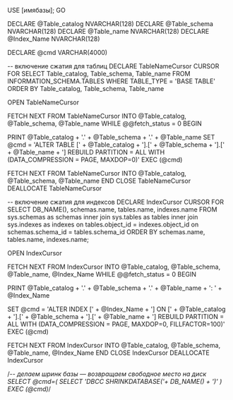 USE [имябазы];
GO

DECLARE @Table_catalog NVARCHAR(128)
DECLARE @Table_schema NVARCHAR(128)
DECLARE @Table_name NVARCHAR(128)
DECLARE @Index_Name NVARCHAR(128)

DECLARE @cmd VARCHAR(4000)

-- включение сжатия для таблиц
DECLARE TableNameCursor CURSOR
FOR
SELECT Table_catalog, Table_schema, Table_name FROM INFORMATION_SCHEMA.TABLES WHERE TABLE_TYPE = 'BASE TABLE'
ORDER BY Table_catalog, Table_schema, Table_name

OPEN TableNameCursor

FETCH NEXT FROM TableNameCursor INTO @Table_catalog, @Table_schema, @Table_name
WHILE @@fetch_status = 0
BEGIN

PRINT @Table_catalog + '.' + @Table_schema + '.' + @Table_name
SET @cmd = 'ALTER TABLE [' + @Table_catalog + '].[' + @Table_schema + '].[' + @Table_name + '] REBUILD PARTITION = ALL WITH (DATA_COMPRESSION = PAGE, MAXDOP=0)'
EXEC (@cmd)

FETCH NEXT FROM TableNameCursor INTO @Table_catalog, @Table_schema, @Table_name
END
CLOSE TableNameCursor
DEALLOCATE TableNameCursor

-- включение сжатия для индексов
DECLARE IndexCursor CURSOR
FOR
SELECT DB_NAME(), schemas.name, tables.name, indexes.name
FROM sys.schemas as schemas inner join sys.tables as tables inner join sys.indexes as indexes on tables.object_id = indexes.object_id on schemas.schema_id = tables.schema_id
ORDER BY schemas.name, tables.name, indexes.name;

OPEN IndexCursor

FETCH NEXT FROM IndexCursor INTO @Table_catalog, @Table_schema, @Table_name, @Index_Name
WHILE @@fetch_status = 0
BEGIN

PRINT @Table_catalog + '.' + @Table_schema + '.' + @Table_name + ': ' + @Index_Name

SET @cmd = 'ALTER INDEX [' + @Index_Name + '] ON [' + @Table_catalog + '].[' + @Table_schema + '].[' + @Table_name + '] REBUILD PARTITION = ALL WITH (DATA_COMPRESSION = PAGE, MAXDOP=0, FILLFACTOR=100)'
EXEC (@cmd)

FETCH NEXT FROM IndexCursor INTO @Table_catalog, @Table_schema, @Table_name, @Index_Name
END
CLOSE IndexCursor
DEALLOCATE IndexCursor

/*-- делаем шринк базы — возвращаем свободное место на диск
SELECT @cmd=(
SELECT 'DBCC SHRINKDATABASE('+ DB_NAME() + ')'
)
EXEC (@cmd)*/

